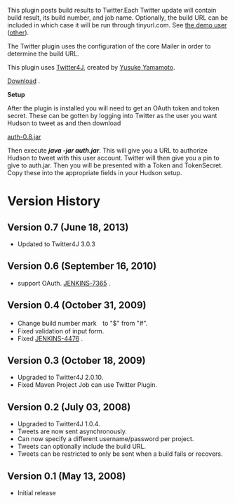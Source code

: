 
This plugin posts build results to Twitter.Each Twitter update will
contain build result, its build number, and job name. Optionally, the
build URL can be included in which case it will be run through
tinyurl.com. See [the demo user](http://twitter.com/mtvn_builds)
([other](https://twitter.com/jhudson_bot)).

The Twitter plugin uses the configuration of the core Mailer in order to
determine the build URL.

This plugin uses
[Twitter4J](http://yusuke.homeip.net/twitter4j/en/index.html), created
by [Yusuke Yamamoto](http://yusuke.homeip.net/diary/).

[Download](https://hudson.dev.java.net/servlets/ProjectDocumentList?folderID=9184&expandFolder=9184&folderID=5818)
.

**Setup**

After the plugin is installed you will need to get an OAuth token and
token secret. These can be gotten by logging into Twitter as the user
you want Hudson to tweet as and then download

[auth-0.8.jar](http://localhost:8085/download/attachments/25591848/auth-0.8.jar?version=1&modificationDate=1404317428000&api=v2)

Then execute ***java -jar auth.jar***. This will give you a URL to
authorize Hudson to tweet with this user account. Twitter will then give
you a pin to give to auth.jar. Then you will be presented with a Token
and TokenSecret. Copy these into the appropriate fields in your Hudson
setup.

# Version History

## Version 0.7 (June 18, 2013)

-   Updated to Twitter4J 3.0.3

## Version 0.6 (September 16, 2010)

-   support OAuth.
    [JENKINS-7365](https://hudson.dev.java.net/issues/show_bug.cgi?id=7365)
    .

## Version 0.4 (October 31, 2009)

-   Change build number mark　to "$" from "\#".
-   Fixed validation of input form.
-   Fixed
    [JENKINS-4476](https://hudson.dev.java.net/issues/show_bug.cgi?id=4476)
    .

## Version 0.3 (October 18, 2009)

-   Upgraded to Twitter4J 2.0.10.
-   Fixed Maven Project Job can use Twitter Plugin.

## Version 0.2 (July 03, 2008)

-   Upgraded to Twitter4J 1.0.4.
-   Tweets are now sent asynchronously.
-   Can now specify a different username/password per project.
-   Tweets can optionally include the build URL.
-   Tweets can be restricted to only be sent when a build fails or
    recovers.

## Version 0.1 (May 13, 2008)

-   Initial release
